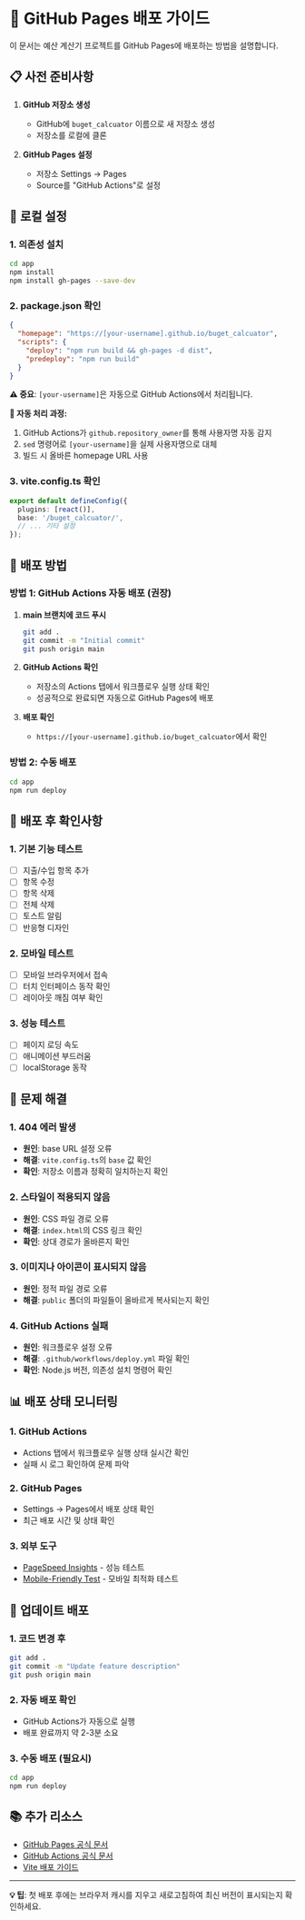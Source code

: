 # 🚀 GitHub Pages 배포 가이드

이 문서는 예산 계산기 프로젝트를 GitHub Pages에 배포하는 방법을 설명합니다.

## 📋 사전 준비사항

1. **GitHub 저장소 생성**
   - GitHub에 `buget_calcuator` 이름으로 새 저장소 생성
   - 저장소를 로컬에 클론

2. **GitHub Pages 설정**
   - 저장소 Settings → Pages
   - Source를 "GitHub Actions"로 설정

## 🔧 로컬 설정

### 1. 의존성 설치
```bash
cd app
npm install
npm install gh-pages --save-dev
```

### 2. package.json 확인
```json
{
  "homepage": "https://[your-username].github.io/buget_calcuator",
  "scripts": {
    "deploy": "npm run build && gh-pages -d dist",
    "predeploy": "npm run build"
  }
}
```

**⚠️ 중요**: `[your-username]`은 자동으로 GitHub Actions에서 처리됩니다.

**🔄 자동 처리 과정:**
1. GitHub Actions가 `github.repository_owner`를 통해 사용자명 자동 감지
2. `sed` 명령어로 `[your-username]`을 실제 사용자명으로 대체
3. 빌드 시 올바른 homepage URL 사용

### 3. vite.config.ts 확인
```typescript
export default defineConfig({
  plugins: [react()],
  base: '/buget_calcuator/',
  // ... 기타 설정
});
```

## 🚀 배포 방법

### 방법 1: GitHub Actions 자동 배포 (권장)

1. **main 브랜치에 코드 푸시**
   ```bash
   git add .
   git commit -m "Initial commit"
   git push origin main
   ```

2. **GitHub Actions 확인**
   - 저장소의 Actions 탭에서 워크플로우 실행 상태 확인
   - 성공적으로 완료되면 자동으로 GitHub Pages에 배포

3. **배포 확인**
   - `https://[your-username].github.io/buget_calcuator`에서 확인

### 방법 2: 수동 배포

```bash
cd app
npm run deploy
```

## 📱 배포 후 확인사항

### 1. 기본 기능 테스트
- [ ] 지출/수입 항목 추가
- [ ] 항목 수정
- [ ] 항목 삭제
- [ ] 전체 삭제
- [ ] 토스트 알림
- [ ] 반응형 디자인

### 2. 모바일 테스트
- [ ] 모바일 브라우저에서 접속
- [ ] 터치 인터페이스 동작 확인
- [ ] 레이아웃 깨짐 여부 확인

### 3. 성능 테스트
- [ ] 페이지 로딩 속도
- [ ] 애니메이션 부드러움
- [ ] localStorage 동작

## 🔧 문제 해결

### 1. 404 에러 발생
- **원인**: base URL 설정 오류
- **해결**: `vite.config.ts`의 `base` 값 확인
- **확인**: 저장소 이름과 정확히 일치하는지 확인

### 2. 스타일이 적용되지 않음
- **원인**: CSS 파일 경로 오류
- **해결**: `index.html`의 CSS 링크 확인
- **확인**: 상대 경로가 올바른지 확인

### 3. 이미지나 아이콘이 표시되지 않음
- **원인**: 정적 파일 경로 오류
- **해결**: `public` 폴더의 파일들이 올바르게 복사되는지 확인

### 4. GitHub Actions 실패
- **원인**: 워크플로우 설정 오류
- **해결**: `.github/workflows/deploy.yml` 파일 확인
- **확인**: Node.js 버전, 의존성 설치 명령어 확인

## 📊 배포 상태 모니터링

### 1. GitHub Actions
- Actions 탭에서 워크플로우 실행 상태 실시간 확인
- 실패 시 로그 확인하여 문제 파악

### 2. GitHub Pages
- Settings → Pages에서 배포 상태 확인
- 최근 배포 시간 및 상태 확인

### 3. 외부 도구
- [PageSpeed Insights](https://pagespeed.web.dev/) - 성능 테스트
- [Mobile-Friendly Test](https://search.google.com/test/mobile-friendly) - 모바일 최적화 테스트

## 🔄 업데이트 배포

### 1. 코드 변경 후
```bash
git add .
git commit -m "Update feature description"
git push origin main
```

### 2. 자동 배포 확인
- GitHub Actions가 자동으로 실행
- 배포 완료까지 약 2-3분 소요

### 3. 수동 배포 (필요시)
```bash
cd app
npm run deploy
```

## 📚 추가 리소스

- [GitHub Pages 공식 문서](https://pages.github.com/)
- [GitHub Actions 공식 문서](https://docs.github.com/en/actions)
- [Vite 배포 가이드](https://vitejs.dev/guide/static-deploy.html)

---

**💡 팁**: 첫 배포 후에는 브라우저 캐시를 지우고 새로고침하여 최신 버전이 표시되는지 확인하세요.
